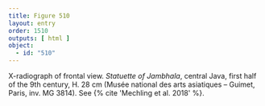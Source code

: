 ```yaml
---
title: Figure 510
layout: entry
order: 1510
outputs: [ html ]
object:
  - id: "510"
---
```


X-radiograph of frontal view. *Statuette of Jambhala*, central Java, first half of the 9th century, H. 28 cm (Musée national des arts asiatiques – Guimet, Paris, inv. MG 3814). See {% cite 'Mechling et al. 2018' %}.
